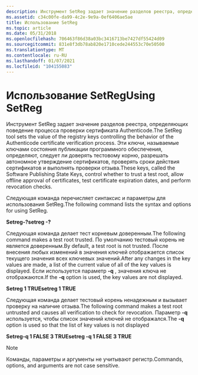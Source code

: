 ```yaml
---
description: Инструмент SetReg задает значение разделов реестра, определяющих поведение процесса проверки сертификата Authenticode.
ms.assetid: c34c00fe-da99-4c2e-9e9a-0ef6406ae5ae
title: Использование SetReg
ms.topic: article
ms.date: 05/31/2018
ms.openlocfilehash: 706463f86d38a03bc3416713be7427df55424d09
ms.sourcegitcommit: 831e8f3db78ab820e1710cede244553c70e50500
ms.translationtype: MT
ms.contentlocale: ru-RU
ms.lasthandoff: 01/07/2021
ms.locfileid: "104155083"
---
```

# <a name="using-setreg"></a><span data-ttu-id="a9a0c-103">Использование SetReg</span><span class="sxs-lookup"><span data-stu-id="a9a0c-103">Using SetReg</span></span>

<span data-ttu-id="a9a0c-104">Инструмент SetReg задает значение разделов реестра, определяющих поведение процесса проверки сертификата Authenticode.</span><span class="sxs-lookup"><span data-stu-id="a9a0c-104">The SetReg tool sets the value of the registry keys controlling the behavior of the Authenticode certificate verification process.</span></span> <span data-ttu-id="a9a0c-105">Эти ключи, называемые ключами состояния публикации программного обеспечения, определяют, следует ли доверять тестовому корню, разрешать автономное утверждение сертификатов, проверять сроки действия сертификатов и выполнять проверки отзыва.</span><span class="sxs-lookup"><span data-stu-id="a9a0c-105">These keys, called the Software Publishing State Keys, control whether to trust a test root, allow offline approval of certificates, test certificate expiration dates, and perform revocation checks.</span></span>

<span data-ttu-id="a9a0c-106">Следующая команда перечисляет синтаксис и параметры для использования SetReg.</span><span class="sxs-lookup"><span data-stu-id="a9a0c-106">The following command lists the syntax and options for using SetReg.</span></span>

<span data-ttu-id="a9a0c-107">**Setreg-?**</span><span class="sxs-lookup"><span data-stu-id="a9a0c-107">**setreg -?**</span></span>

<span data-ttu-id="a9a0c-108">Следующая команда делает тест корневым доверенным.</span><span class="sxs-lookup"><span data-stu-id="a9a0c-108">The following command makes a test root trusted.</span></span> <span data-ttu-id="a9a0c-109">По умолчанию тестовый корень не является доверенным.</span><span class="sxs-lookup"><span data-stu-id="a9a0c-109">By default, a test root is not trusted.</span></span> <span data-ttu-id="a9a0c-110">После внесения любых изменений в значения ключей отображается список текущего значения всех ключевых значений.</span><span class="sxs-lookup"><span data-stu-id="a9a0c-110">After any changes in the key values are made, a list of the current value of all of the key values is displayed.</span></span> <span data-ttu-id="a9a0c-111">Если используется параметр **-q** , значения ключа не отображаются.</span><span class="sxs-lookup"><span data-stu-id="a9a0c-111">If the **-q** option is used, the key values are not displayed.</span></span>

<span data-ttu-id="a9a0c-112">**Setreg 1 TRUE**</span><span class="sxs-lookup"><span data-stu-id="a9a0c-112">**setreg 1 TRUE**</span></span>

<span data-ttu-id="a9a0c-113">Следующая команда делает тестовый корень ненадежным и вызывает проверку на наличие отзыва.</span><span class="sxs-lookup"><span data-stu-id="a9a0c-113">The following command makes a test root untrusted and causes all verification to check for revocation.</span></span> <span data-ttu-id="a9a0c-114">Параметр **-q** используется, чтобы список значений ключей не отображался.</span><span class="sxs-lookup"><span data-stu-id="a9a0c-114">The **-q** option is used so that the list of key values is not displayed</span></span>

<span data-ttu-id="a9a0c-115">**Setreg-q 1 FALSE 3 TRUE**</span><span class="sxs-lookup"><span data-stu-id="a9a0c-115">**setreg -q 1 FALSE 3 TRUE**</span></span>

> [!Note]  
> <span data-ttu-id="a9a0c-116">Команды, параметры и аргументы не учитывают регистр.</span><span class="sxs-lookup"><span data-stu-id="a9a0c-116">Commands, options, and arguments are not case sensitive.</span></span>

 

 

 



